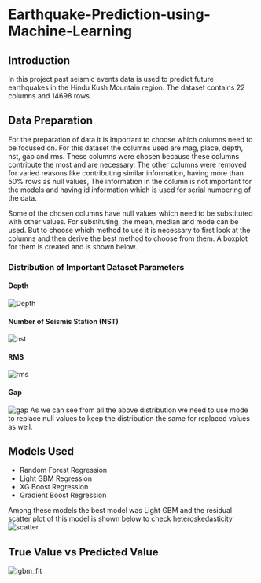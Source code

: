 # Earthquake-Prediction-using-Machine-Learning
## Introduction
In this project past seismic events data is used to predict future earthquakes in the Hindu Kush Mountain region. The dataset contains 22 columns and 14698 rows. 

## Data Preparation
For the preparation of data it is important to choose which columns need to be focused on. For this dataset the columns used are mag, place, depth, nst, gap and rms. These columns were chosen because these columns contribute the most and are necessary. The other columns were removed for varied reasons like contributing similar information, having more than 50% rows as null values, The information in the column is not important for the models and having id information which is used for serial numbering of the data.

Some of the chosen columns have null values which need to be substituted with other values. For substituting, the mean, median and mode can be used. But to choose which method to use it is necessary to first look at the columns and then derive the best method to choose from them. A boxplot for them is created and is shown below.

### Distribution of Important Dataset Parameters
#### Depth 
![Depth](https://github.com/Vighnesh95/Earthquake-Forecasting-using-Machine-Learning/assets/135556257/8e79ba4d-73e1-4f49-a620-c1430e27b780)

#### Number of Seismis Station (NST)
![nst](https://github.com/Vighnesh95/Earthquake-Forecasting-using-Machine-Learning/assets/135556257/cdc52fbb-1d8a-488a-9b38-72daefe70958)

#### RMS
![rms](https://github.com/Vighnesh95/Earthquake-Forecasting-using-Machine-Learning/assets/135556257/4f12879f-af1c-449d-8b05-56d49406c057)

#### Gap
![gap](https://github.com/Vighnesh95/Earthquake-Forecasting-using-Machine-Learning/assets/135556257/c41f5a7e-f613-4d97-b79a-c483b301df32)
As we can see from all the above distribution we need to use mode to replace null values to keep the distribution the same for replaced values as well.

## Models Used
- Random Forest Regression
- Light GBM Regression
- XG Boost Regression
- Gradient Boost Regression

Among these models the best model was Light GBM and the residual scatter plot of this model is shown below to check heteroskedasticity
![scatter](https://github.com/Vighnesh95/Earthquake-Forecasting-using-Machine-Learning/assets/135556257/bf2053fc-7bec-41eb-9311-e3ecc672ec2f)

## True Value vs Predicted Value
![lgbm_fit](https://github.com/Vighnesh95/Earthquake-Forecasting-using-Machine-Learning/assets/135556257/90dbadee-380e-48fb-824e-7faae1ccac3f)

